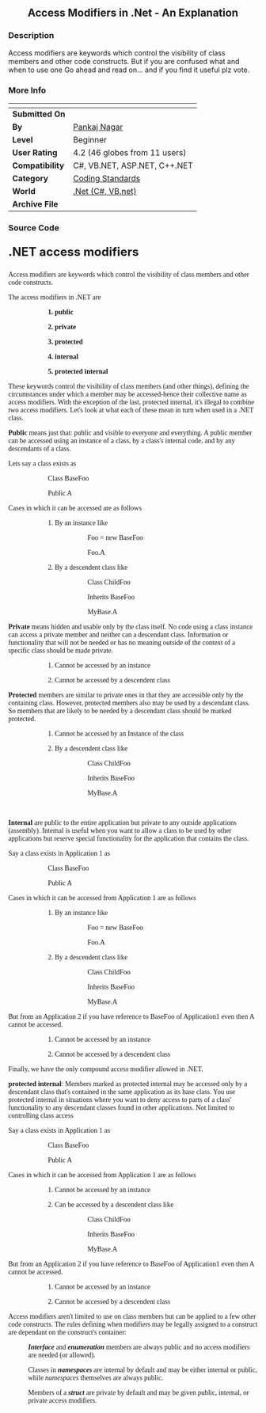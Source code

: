﻿<div align="center">

## Access Modifiers in \.Net \- An Explanation


</div>

### Description

Access modifiers are keywords which control the visibility of class members and other code constructs. But if you are confused what and when to use one Go ahead and read on... and if you find it useful plz vote.
 
### More Info
 


<span>             |<span>
---                |---
**Submitted On**   |
**By**             |[Pankaj Nagar](https://github.com/Planet-Source-Code/PSCIndex/blob/master/ByAuthor/pankaj-nagar.md)
**Level**          |Beginner
**User Rating**    |4.2 (46 globes from 11 users)
**Compatibility**  |C\#, VB\.NET, ASP\.NET, C\+\+\.NET
**Category**       |[Coding Standards](https://github.com/Planet-Source-Code/PSCIndex/blob/master/ByCategory/coding-standards__10-33.md)
**World**          |[\.Net \(C\#, VB\.net\)](https://github.com/Planet-Source-Code/PSCIndex/blob/master/ByWorld/net-c-vb-net.md)
**Archive File**   |[](https://github.com/Planet-Source-Code/pankaj-nagar-access-modifiers-in-net-an-explanation__10-90/archive/master.zip)





### Source Code

<html>
<head>
<meta name="GENERATOR" content="Microsoft FrontPage 5.0">
<meta name="ProgId" content="FrontPage.Editor.Document">
<meta http-equiv="Content-Type" content="text/html; charset=windows-1252">
<title>New Page 1</title>
</head>
<body>
<font SIZE="5"><b>
<p>.NET access modifiers</p>
</b></font><font FACE="Times New Roman">
<p>Access modifiers are keywords which control the visibility of class members
and other code constructs.</p>
<p>The access modifiers in .NET are </p>
<dir>
 <dir>
 <b>
 <p>1. public</p>
 <p>2. private </p>
 <p>3. protected</p>
 <p>4. internal</p>
 <p>5. protected internal</p>
 </dir>
</dir>
</b>
<p>These keywords control the visibility of class members (and other things),
defining the circumstances under which a member may be accessed-hence their
collective name as access modifiers. With the exception of the last, protected
internal, it's illegal to combine two access modifiers. Let's look at what each
of these mean in turn when used in a .NET class.<br>
</p>
<b>
<p>Public</b> means just that: public and visible to everyone and everything. A
public member can be accessed using an instance of a class, by a class's
internal code, and by any descendants of a class.</p>
<p>Lets say a class exists as </p>
<dir>
 <dir>
 <p>Class BaseFoo </p>
 <p>Public A</p>
 </dir>
</dir>
<p>Cases in which it can be accessed are as follows</p>
<dir>
 <dir>
 <p>1. By an instance like</p>
 <dir>
  <dir>
  <p>Foo = new BaseFoo</p>
  <p>Foo.A</p>
  </dir>
 </dir>
 <p>2. By a descendent class like</p>
 <dir>
  <dir>
  <p>Class ChildFoo</p>
  <p>Inherits BaseFoo</p>
  <p>MyBase.A</p>
  </dir>
 </dir>
 </dir>
</dir>
<b>
<p>Private</b> means hidden and usable only by the class itself. No code using a
class instance can access a private member and neither can a descendant class.
Information or functionality that will not be needed or has no meaning outside
of the context of a specific class should be made private.</p>
<dir>
 <dir>
 <p>1. Cannot be accessed by an instance</p>
 <p>2. Cannot be accessed by a descendent class</p>
 </dir>
</dir>
<b>
<p>Protected</b> members are similar to private ones in that they are accessible
only by the containing class. However, protected members also may be used by a
descendant class. So members that are likely to be needed by a descendant class
should be marked protected.</p>
<dir>
 <dir>
 <p>1. Cannot be accessed by an Instance of the class</p>
 <p>2. By a descendent class like</p>
 <dir>
  <dir>
  <p>Class ChildFoo</p>
  <p>Inherits BaseFoo</p>
  <p>MyBase.A</p>
  <p> </p>
  </dir>
 </dir>
 </dir>
</dir>
<b>
<p>Internal</b> are public to the entire application but private to any outside
applications (assembly). Internal is useful when you want to allow a class to be used by
other applications but reserve special functionality for the application that
contains the class.</p>
<p>Say a class exists in Application 1 as </p>
<dir>
 <dir>
 <p>Class BaseFoo </p>
 <p>Public A</p>
 </dir>
</dir>
<p>Cases in which it can be accessed from Application 1 are as follows</p>
<dir>
 <dir>
 <p>1. By an instance like</p>
 <dir>
  <dir>
  <p>Foo = new BaseFoo</p>
  <p>Foo.A</p>
  </dir>
 </dir>
 <p>2. By a descendent class like</p>
 <dir>
  <dir>
  <p>Class ChildFoo</p>
  <p>Inherits BaseFoo</p>
  <p>MyBase.A</p>
  </dir>
 </dir>
 </dir>
</dir>
<p>But from an Application 2 if you have reference to BaseFoo of Application1
even then A cannot be accessed. </p>
<dir>
 <dir>
 <p>1. Cannot be accessed by an instance</p>
 <p>2. Cannot be accessed by a descendent class</p>
 </dir>
</dir>
<p>Finally, we have the only compound access modifier allowed in .NET, </p>
<b>
<p>protected internal</b>: Members marked as protected internal may be accessed
only by a descendant class that's contained in the same application as its base
class. You use protected internal in situations where you want to deny access to
parts of a class' functionality to any descendant classes found in other
applications. Not limited to controlling class access</p>
<p>Say a class exists in Application 1 as </p>
<dir>
 <dir>
 <p>Class BaseFoo </p>
 <p>Public A</p>
 </dir>
</dir>
<p>Cases in which it can be accessed from Application 1 are as follows</p>
<dir>
 <dir>
 <p>1. Cannot be accessed by an instance</p>
 <p>2. Can be accessed by a descendent class like</p>
 <dir>
  <dir>
  <p>Class ChildFoo</p>
  <p>Inherits BaseFoo</p>
  <p>MyBase.A</p>
  </dir>
 </dir>
 </dir>
</dir>
<p>But from an Application 2 if you have reference to BaseFoo of Application1
even then A cannot be accessed. </p>
<dir>
 <dir>
 <p>1. Cannot be accessed by an instance</p>
 <p>2. Cannot be accessed by a descendent class</p>
 </dir>
</dir>
<p>Access modifiers aren't limited to use on class members but can be applied to
a few other code constructs. The rules defining when modifiers may be legally
assigned to a construct are dependant on the construct's container:</p>
<dir>
 <i><b>
 <p>Interface</b></i> and <i><b>enumeration</b></i> members are always public
 and no access modifiers are needed (or allowed). </p>
 <p>Classes in <i><b>namespaces</b></i> are internal by default and may be
 either internal or public, while <i>namespaces</i> themselves are always
 public. </p>
 <p>Members of a <b><i>struct</i> </b>are private by default and may be given
 public, internal, or private access modifiers.</p>
</dir>
<p><br>
</p>
</font><font FACE="Arial" SIZE="2">
<p> </p>
</font>
</body>
</html>

